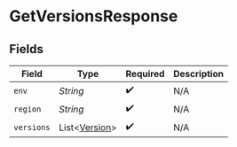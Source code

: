 # GetVersionsResponse


## Fields

| Field                                            | Type                                             | Required                                         | Description                                      |
| ------------------------------------------------ | ------------------------------------------------ | ------------------------------------------------ | ------------------------------------------------ |
| `env`                                            | *String*                                         | :heavy_check_mark:                               | N/A                                              |
| `region`                                         | *String*                                         | :heavy_check_mark:                               | N/A                                              |
| `versions`                                       | List\<[Version](../../models/shared/Version.md)> | :heavy_check_mark:                               | N/A                                              |